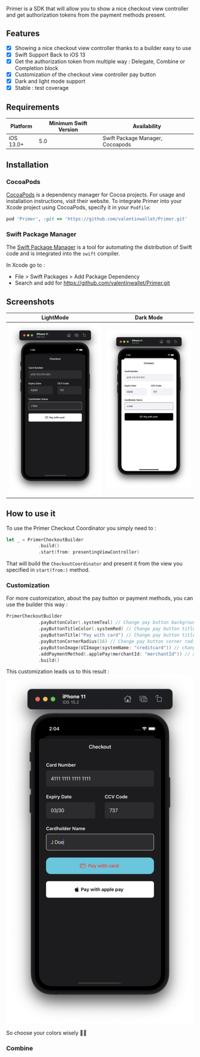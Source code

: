 Primer is a SDK that will allow you to show a nice checkout view controller and get authorization tokens from the payment methods present.

## Features

- [x] Showing a nice checkout view controller thanks to a builder easy to use
- [x] Swift Support Back to iOS 13
- [x] Get the authorization token from multiple way : Delegate, Combine or Completion block
- [x] Customization of the checkout view controller pay button
- [x] Dark and light mode support
- [x] Stable : test coverage

## Requirements

| Platform | Minimum Swift Version | Availability |
| --- | --- | --- |
| iOS 13.0+ | 5.0 | Swift Package Manager, Cocoapods | Fully Tested |

## Installation

### CocoaPods

[CocoaPods](https://cocoapods.org) is a dependency manager for Cocoa projects. For usage and installation instructions, visit their website. To integrate Primer into your Xcode project using CocoaPods, specify it in your `Podfile`:

```ruby
pod 'Primer', :git => 'https://github.com/valentinwallet/Primer.git'
```

### Swift Package Manager

The [Swift Package Manager](https://swift.org/package-manager/) is a tool for automating the distribution of Swift code and is integrated into the `swift` compiler. 

In Xcode go to :
- File > Swift Packages > Add Package Dependency
- Search and add for https://github.com/valentinwallet/Primer.git

## Screenshots

| LightMode | Dark Mode |
| --- | --- |
| ![DarkMode](https://raw.githubusercontent.com/valentinwallet/Primer/main/Ressources/screenshotDark.png) | ![LightMode](https://raw.githubusercontent.com/valentinwallet/Primer/main/Ressources/screenshotLight.png) |

## How to use it 

To use the Primer Checkout Coordinator you simply need to :

```swift
let _ = PrimerCheckoutBuilder
            .build()
            .start(from: presentingViewController)
```

That will build the `CheckoutCoordinator` and present it from the view you specified in `start(from:)` method.

### Customization

For more customization, about the pay button or payment methods, you can use the builder this way :

```swift
PrimerCheckoutBuilder
            .payButtonColor(.systemTeal) // Change pay button background color
            .payButtonTitleColor(.systemRed) // Change pay button title color
            .payButtonTitle("Pay with card") // Change pay button title
            .payButtonCornerRadius(16) // Change pay button corner radius
            .payButtonImage(UIImage(systemName: "creditcard")) // change pay button image
            .addPaymentMethod(.applePay(merchantId: "merchantId")) // add new payment method
            .build()
```

This customization leads us to this result :
![Custom](https://raw.githubusercontent.com/valentinwallet/Primer/main/Ressources/custom.png)

So choose your colors wisely 🧙‍♂️

### Combine

